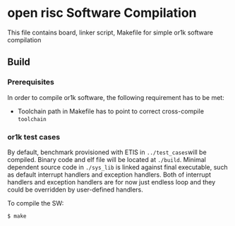 # open risc Software Compilation

This file contains board, linker script, Makefile for simple or1k software compilation

## Build
### Prerequisites
In order to compile or1k software, the following requirement has to be
met:

  - Toolchain path in Makefile has to point to correct cross-compile
  `toolchain`

### or1k test cases

By default, benchmark provisioned with ETIS in `../test_cases`will be
compiled. Binary code and elf file will be located at `./build`. Minimal
dependent source code in `./sys_lib` is linked against final executable,
such as default interrupt handlers and exception handlers. Both of interrupt
handlers and exception handlers are for now just endless loop and they
could be overridden by user-defined handlers.

To compile the SW:

	$ make
